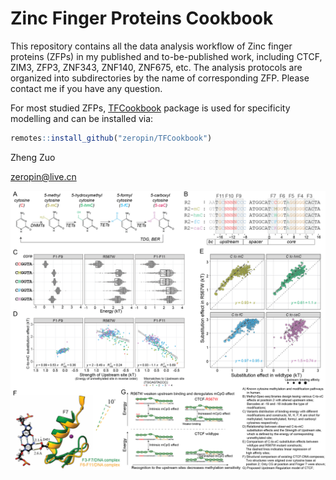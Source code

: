 # Zinc Finger Proteins Cookbook

This repository contains all the data analysis workflow of Zinc finger proteins (ZFPs) in my published and to-be-published work, including CTCF, ZIM3, ZFP3, ZNF343, ZNF140, ZNF675, etc. The analysis protocols are organized into subdirectories by the name of corresponding ZFP. Please contact me if you have any question.

For most studied ZFPs, [TFCookbook](https://github.com/zeropin/TFCookbook) package is used for specificity modelling and can be installed via:

```r
remotes::install_github("zeropin/TFCookbook")
```

Zheng Zuo

zeropin@live.cn

<img src="https://github.com/zeropin/ZFPCookbook/blob/master/CTCF/images/Figure%204.png" style="zoom:60%;" />
